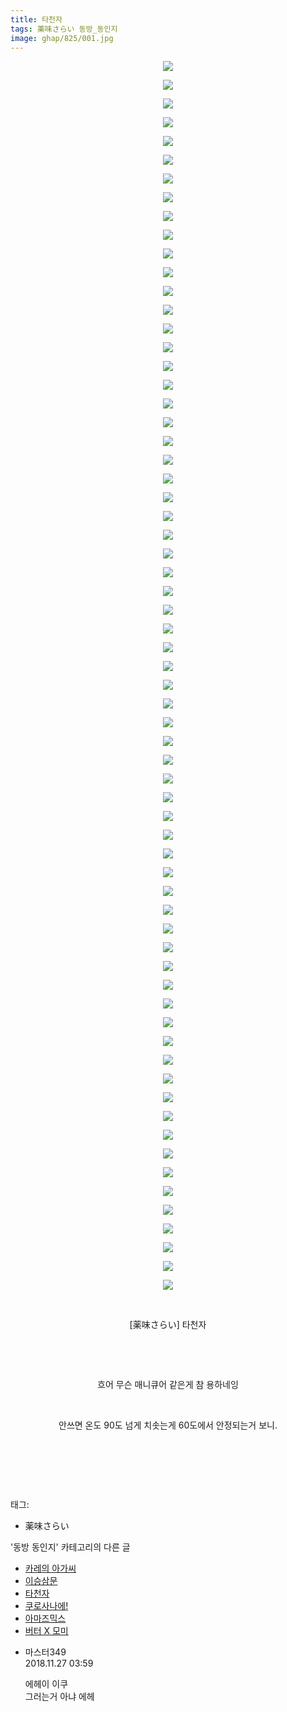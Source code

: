```yaml
---
title: 타천자
tags: 薬味さらい 동방_동인지
image: ghap/825/001.jpg
---
```

<div class="article">
<p style="text-align: center; clear: none; float: none;"><img src="{{ site.nasurl }}/ghap/825/001.jpg"/></p>
<p style="text-align: center; clear: none; float: none;"><img src="{{ site.nasurl }}/ghap/825/002.jpg"/></p>
<p style="text-align: center; clear: none; float: none;"><img src="{{ site.nasurl }}/ghap/825/003.jpg"/></p>
<p style="text-align: center; clear: none; float: none;"><img src="{{ site.nasurl }}/ghap/825/004.jpg"/></p>
<p style="text-align: center; clear: none; float: none;"><img src="{{ site.nasurl }}/ghap/825/005.jpg"/></p>
<p style="text-align: center; clear: none; float: none;"><img src="{{ site.nasurl }}/ghap/825/006.jpg"/></p>
<p style="text-align: center; clear: none; float: none;"><img src="{{ site.nasurl }}/ghap/825/007.jpg"/></p>
<p style="text-align: center; clear: none; float: none;"><img src="{{ site.nasurl }}/ghap/825/008.jpg"/></p>
<p style="text-align: center; clear: none; float: none;"><img src="{{ site.nasurl }}/ghap/825/009.jpg"/></p>
<p style="text-align: center; clear: none; float: none;"><img src="{{ site.nasurl }}/ghap/825/010.jpg"/></p>
<p style="text-align: center; clear: none; float: none;"><img src="{{ site.nasurl }}/ghap/825/011.jpg"/></p>
<p style="text-align: center; clear: none; float: none;"><img src="{{ site.nasurl }}/ghap/825/012.jpg"/></p>
<p style="text-align: center; clear: none; float: none;"><img src="{{ site.nasurl }}/ghap/825/013.jpg"/></p>
<p style="text-align: center; clear: none; float: none;"><img src="{{ site.nasurl }}/ghap/825/014.jpg"/></p>
<p style="text-align: center; clear: none; float: none;"><img src="{{ site.nasurl }}/ghap/825/015.jpg"/></p>
<p style="text-align: center; clear: none; float: none;"><img src="{{ site.nasurl }}/ghap/825/016.jpg"/></p>
<p style="text-align: center; clear: none; float: none;"><img src="{{ site.nasurl }}/ghap/825/017.jpg"/></p>
<p style="text-align: center; clear: none; float: none;"><img src="{{ site.nasurl }}/ghap/825/018.jpg"/></p>
<p style="text-align: center; clear: none; float: none;"><img src="{{ site.nasurl }}/ghap/825/019.jpg"/></p>
<p style="text-align: center; clear: none; float: none;"><img src="{{ site.nasurl }}/ghap/825/020.jpg"/></p>
<p style="text-align: center; clear: none; float: none;"><img src="{{ site.nasurl }}/ghap/825/021.jpg"/></p>
<p style="text-align: center; clear: none; float: none;"><img src="{{ site.nasurl }}/ghap/825/022.jpg"/></p>
<p style="text-align: center; clear: none; float: none;"><img src="{{ site.nasurl }}/ghap/825/023.jpg"/></p>
<p style="text-align: center; clear: none; float: none;"><img src="{{ site.nasurl }}/ghap/825/024.jpg"/></p>
<p style="text-align: center; clear: none; float: none;"><img src="{{ site.nasurl }}/ghap/825/025.jpg"/></p>
<p style="text-align: center; clear: none; float: none;"><img src="{{ site.nasurl }}/ghap/825/026.jpg"/></p>
<p style="text-align: center; clear: none; float: none;"><img src="{{ site.nasurl }}/ghap/825/027.jpg"/></p>
<p style="text-align: center; clear: none; float: none;"><img src="{{ site.nasurl }}/ghap/825/028.jpg"/></p>
<p style="text-align: center; clear: none; float: none;"><img src="{{ site.nasurl }}/ghap/825/029.jpg"/></p>
<p style="text-align: center; clear: none; float: none;"><img src="{{ site.nasurl }}/ghap/825/030.jpg"/></p>
<p style="text-align: center; clear: none; float: none;"><img src="{{ site.nasurl }}/ghap/825/031.jpg"/></p>
<p style="text-align: center; clear: none; float: none;"><img src="{{ site.nasurl }}/ghap/825/032.jpg"/></p>
<p style="text-align: center; clear: none; float: none;"><img src="{{ site.nasurl }}/ghap/825/033.jpg"/></p>
<p style="text-align: center; clear: none; float: none;"><img src="{{ site.nasurl }}/ghap/825/034.jpg"/></p>
<p style="text-align: center; clear: none; float: none;"><img src="{{ site.nasurl }}/ghap/825/035.jpg"/></p>
<p style="text-align: center; clear: none; float: none;"><img src="{{ site.nasurl }}/ghap/825/036.jpg"/></p>
<p style="text-align: center; clear: none; float: none;"><img src="{{ site.nasurl }}/ghap/825/037.jpg"/></p>
<p style="text-align: center; clear: none; float: none;"><img src="{{ site.nasurl }}/ghap/825/038.jpg"/></p>
<p style="text-align: center; clear: none; float: none;"><img src="{{ site.nasurl }}/ghap/825/039.jpg"/></p>
<p style="text-align: center; clear: none; float: none;"><img src="{{ site.nasurl }}/ghap/825/040.jpg"/></p>
<p style="text-align: center; clear: none; float: none;"><img src="{{ site.nasurl }}/ghap/825/041.jpg"/></p>
<p style="text-align: center; clear: none; float: none;"><img src="{{ site.nasurl }}/ghap/825/042.jpg"/></p>
<p style="text-align: center; clear: none; float: none;"><img src="{{ site.nasurl }}/ghap/825/043.jpg"/></p>
<p style="text-align: center; clear: none; float: none;"><img src="{{ site.nasurl }}/ghap/825/044.jpg"/></p>
<p style="text-align: center; clear: none; float: none;"><img src="{{ site.nasurl }}/ghap/825/045.jpg"/></p>
<p style="text-align: center; clear: none; float: none;"><img src="{{ site.nasurl }}/ghap/825/046.jpg"/></p>
<p style="text-align: center; clear: none; float: none;"><img src="{{ site.nasurl }}/ghap/825/047.jpg"/></p>
<p style="text-align: center; clear: none; float: none;"><img src="{{ site.nasurl }}/ghap/825/048.jpg"/></p>
<p style="text-align: center; clear: none; float: none;"><img src="{{ site.nasurl }}/ghap/825/049.jpg"/></p>
<p style="text-align: center; clear: none; float: none;"><img src="{{ site.nasurl }}/ghap/825/050.jpg"/></p>
<p style="text-align: center; clear: none; float: none;"><img src="{{ site.nasurl }}/ghap/825/051.jpg"/></p>
<p style="text-align: center; clear: none; float: none;"><img src="{{ site.nasurl }}/ghap/825/052.jpg"/></p>
<p style="text-align: center; clear: none; float: none;"><img src="{{ site.nasurl }}/ghap/825/053.jpg"/></p>
<p style="text-align: center; clear: none; float: none;"><img src="{{ site.nasurl }}/ghap/825/054.jpg"/></p>
<p style="text-align: center; clear: none; float: none;"><img src="{{ site.nasurl }}/ghap/825/055.jpg"/></p>
<p style="text-align: center; clear: none; float: none;"><img src="{{ site.nasurl }}/ghap/825/056.jpg"/></p>
<p style="text-align: center; clear: none; float: none;"><img src="{{ site.nasurl }}/ghap/825/057.jpg"/></p>
<p style="text-align: center; clear: none; float: none;"><img src="{{ site.nasurl }}/ghap/825/058.jpg"/></p>
<p style="text-align: center; clear: none; float: none;"><img src="{{ site.nasurl }}/ghap/825/059.jpg"/></p>
<p style="text-align: center; clear: none; float: none;"><img src="{{ site.nasurl }}/ghap/825/060.jpg"/></p>
<p style="text-align: center; clear: none; float: none;"><img src="{{ site.nasurl }}/ghap/825/061.jpg"/></p>
<p style="text-align: center; clear: none; float: none;"><img src="{{ site.nasurl }}/ghap/825/062.jpg"/></p>
<p style="text-align: center; clear: none; float: none;"><img src="{{ site.nasurl }}/ghap/825/063.jpg"/></p>
<p style="text-align: center; clear: none; float: none;"><img src="{{ site.nasurl }}/ghap/825/064.jpg"/></p>
<p style="text-align: center; clear: none; float: none;"><img src="{{ site.nasurl }}/ghap/825/065.jpg"/></p>
<p style="text-align: center; clear: none; float: none;"><img src="{{ site.nasurl }}/ghap/825/066.jpg"/></p>
<p style="text-align: center; clear: none; float: none;"><br/></p>
<p style="text-align: center; clear: none; float: none;">[薬味さらい] 타천자</p>
<p style="text-align: center; clear: none; float: none;"><br/></p>
<p style="text-align: center; clear: none; float: none;"><br/></p>
<p style="text-align: center; clear: none; float: none;">흐어 무슨 매니큐어 같은게 참 용하네잉</p>
<p style="text-align: center; clear: none; float: none;"><br/></p>
<p style="text-align: center; clear: none; float: none;">안쓰면 온도 90도 넘게 치솟는게 60도에서 안정되는거 보니.</p>
<p style="text-align: center; clear: none; float: none;"><br/></p>
<p style="text-align: center; clear: none; float: none;"><br/></p>
<p><br/></p>
</div><div class="tagTrail">
<p>태그: </p>
<ul>
<li>薬味さらい</li>
</ul>
</div><div class="another">
<p>'동방 동인지' 카테고리의 다른 글</p>
<ul>
<li><a href="/2016-07-13-ghap_827">카레의 아가씨</a></li>
<li><a href="/2016-07-13-ghap_826">이승삼문</a></li>
<li><a href="/2016-07-13-ghap_825">타천자</a></li>
<li><a href="/2016-07-11-ghap_823">쿠로사나에!</a></li>
<li><a href="/2016-07-11-ghap_822">아마즈믹스</a></li>
<li><a href="/2016-07-10-ghap_821">버터 X 모미</a></li>
</ul>
</div><div class="cb_module cb_fluid">
<div class="cb_wrt cb_profile">
<div class="comment">
<ul>
<li class="cb_thumb_off" id="comment15379012">
<div class="cb_comment_area">
<div class="cb_info_area">
<div class="cb_section">
<span class="cb_nick_name">마스터349</span>
</div>
<div class="cb_section">
<span class="cb_date">2018.11.27 03:59 </span>
</div>
</div>
<div class="cb_dsc_comment">
<p class="cb_dsc">
											에헤이 이쿠<br/>
그러는거 아냐 에헤
										</p>
</div>
</div></li>
</ul>
</div>
</div><!-- commentList close -->
</div>